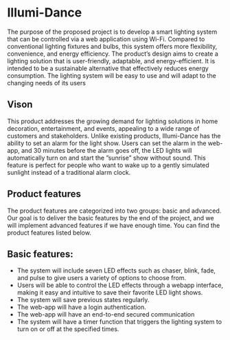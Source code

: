 # Illumi-Dance

The purpose of the proposed project is to develop a smart lighting system that can be controlled via a web
application using Wi-Fi. Compared to conventional lighting fixtures and bulbs, this system offers more
flexibility, convenience, and energy efficiency. The product’s design aims to create a lighting solution that
is user-friendly, adaptable, and energy-efficient. It is intended to be a sustainable alternative that effectively
reduces energy consumption. The lighting system will be easy to use and will adapt to the changing needs
of its users

## Vison

This product addresses the growing demand for lighting solutions in home decoration,
entertainment, and events, appealing to a wide range of customers and stakeholders. Unlike existing
products, Illumi-Dance has the ability to set an alarm for the light show. Users can set the alarm in the
web-app, and 30 minutes before the alarm goes off, the LED lights will automatically turn on and start the
”sunrise” show without sound. This feature is perfect for people who want to wake up to a gently simulated
sunlight instead of a traditional alarm clock.

## Product features

The product features are categorized into two groups: basic and advanced. Our goal is to deliver the basic
features by the end of the project, and we will implement advanced features if we have enough time. You
can find the product features listed below.

## Basic features:

* The system will include seven LED effects such as chaser, blink, fade, and pulse to give users a
variety of options to choose from.
* Users will be able to control the LED effects through a webapp interface, making it easy and intuitive
to save their favorite LED light shows.
* The system will save previous states regularly.
* The web-app will have a login authentication.
* The web-app will have an end-to-end secured communication
* The system will have a timer function that triggers the lighting system to turn on or off at the specified
times.
